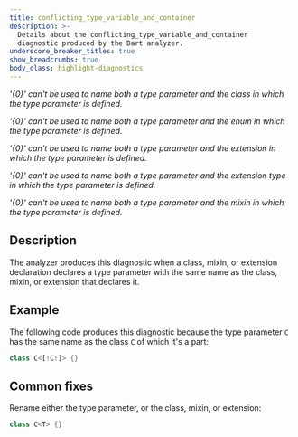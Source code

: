 ```yaml
---
title: conflicting_type_variable_and_container
description: >-
  Details about the conflicting_type_variable_and_container
  diagnostic produced by the Dart analyzer.
underscore_breaker_titles: true
show_breadcrumbs: true
body_class: highlight-diagnostics
---
```


_'{0}' can't be used to name both a type parameter and the class in which the
type parameter is defined._

_'{0}' can't be used to name both a type parameter and the enum in which the
type parameter is defined._

_'{0}' can't be used to name both a type parameter and the extension in which
the type parameter is defined._

_'{0}' can't be used to name both a type parameter and the extension type in
which the type parameter is defined._

_'{0}' can't be used to name both a type parameter and the mixin in which the
type parameter is defined._

## Description

The analyzer produces this diagnostic when a class, mixin, or extension
declaration declares a type parameter with the same name as the class,
mixin, or extension that declares it.

## Example

The following code produces this diagnostic because the type parameter `C`
has the same name as the class `C` of which it's a part:

```dart
class C<[!C!]> {}
```

## Common fixes

Rename either the type parameter, or the class, mixin, or extension:

```dart
class C<T> {}
```
